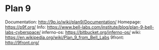 # Plan 9

Documentation: <http://9p.io/wiki/plan9/Documentation/>
Homepage: <https://p9f.org/>
Info: <https://www.bell-labs.com/institute/blog/plan-9-bell-labs-cyberspace/>
inferno-os: <https://bitbucket.org/inferno-os/>
wiki: <https://en.wikipedia.org/wiki/Plan_9_from_Bell_Labs>
9front: http://9front.org/
    
